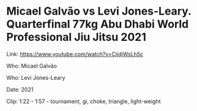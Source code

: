 # Micael Galvão vs Levi Jones-Leary. Quarterfinal 77kg Abu Dhabi World Professional Jiu Jitsu 2021

Link: https://www.youtube.com/watch?v=CijdjWsLh5c

Who: Micael Galvão

Who: Levi Jones-Leary

Date: 2021

Clip: 1:22 - 1:57 - tournament, gi, choke, triangle, light-weight

